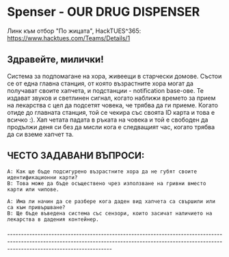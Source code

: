 # Spenser - OUR DRUG DISPENSER

Линк към отбор "По жицата", HackTUES^365: https://www.hacktues.com/Teams/Details/1

## Здравейте, милички!

Система за подпомагане на хора, живеещи в старчески домове. Състои се от една главна станция, от която възрастните хора могат да получават
своите хапчета, и подстанции - notification base-ове. Те издават звуков и светлинен сигнал, когато наближи времето за прием на лекарства с
цел да подсетят човека, че трябва да ги приеме. Когато отиде до главната станция, той се чекира със своята ID карта и това е всичко :). Хап
четата падата в ръката на човека и той е свободен да продължи деня си без да мисли кога е следващият час, когато трябва да си вземе хапчет
та.

## ЧЕСТО ЗАДАВАНИ ВЪПРОСИ:
	
	A: Как ще бъде подсигурено възрастните хора да не губят своите идентификационни карти?
	B: Това може да бъде осъществено чрез използване на гривни вместо карти или чипове.

	A: Има ли начин да се разбере кога даден вид хапчета са свършили или са към привършване?
	В: Ще бъде въведена система със сензори, които засичат наличието на лекарства в дадения контейнер.

###### --------------------------------------------------------------------------------------------------------------------------------------------------------------------------------------------------
